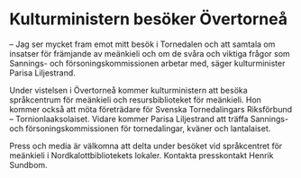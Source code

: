 # Kulturministern besöker Övertorneå

– Jag ser mycket fram emot mitt besök i Tornedalen och att samtala om insatser för främjande av meänkieli och om de svåra och viktiga frågor som Sannings\- och försoningskommissionen arbetar med, säger kulturminister Parisa Liljestrand.

Under vistelsen i Övertorneå kommer kulturministern att besöka språkcentrum för meänkieli och resursbiblioteket för meänkieli. Hon kommer också att möta företrädare för Svenska Tornedalingars Riksförbund – Tornionlaaksolaiset. Vidare kommer Parisa Liljestrand att träffa Sannings\- och försoningskommissionen för tornedalingar, kväner och lantalaiset.

Press och media är välkomna att delta under besöket vid språkcentret för meänkieli i Nordkalottbibliotekets lokaler. Kontakta presskontakt Henrik Sundbom.
